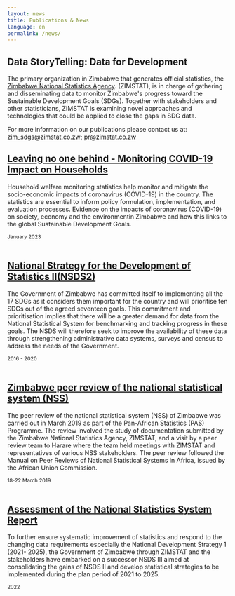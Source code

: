 ```yaml
---
layout: news
title: Publications & News
language: en
permalink: /news/
---
```


## Data StoryTelling: Data for Development
The primary organization in Zimbabwe that generates official statistics, the [Zimbabwe National Statistics Agency](https://zimstat.co.zw/). (ZIMSTAT), is in charge of gathering and disseminating data to monitor Zimbabwe's progress toward the Sustainable Development Goals (SDGs). Together with stakeholders and other statisticians, ZIMSTAT is examining novel approaches and technologies that could be applied to close the gaps in SDG data.

For more information on our publications please contact us at: zim_sdgs@zimstat.co.zw; pr@zimstat.co.zw

## [Leaving no one behind - Monitoring COVID-19 Impact on Households](https://zimbabwe.opendataforafrica.org/wadppcg/monitoring-covid-19-impact-on-households)
 
Household welfare monitoring statistics help monitor and mitigate the socio-economic impacts of coronavirus (COVID-19) in the country. The statistics are essential to inform policy formulation, implementation, and evaluation processes. Evidence on the impacts of coronavirus (COVID-19) on society, economy and the environmentin Zimbabwe and how this links to the global Sustainable Development Goals.
 
<small> January 2023</small>
<br>
<br>
## [National Strategy for the Development of Statistics II(NSDS2)](https://www.zimstat.co.zw/wp-content/uploads/nss/2023/ZIMBABWE_NSS_PEER_REVIEW_REPORT.pdf)

The Government of Zimbabwe has committed itself to implementing all the 17 SDGs as it considers them important for the country and will prioritise ten SDGs out of the agreed seventeen goals. This commitment and prioritisation implies that there will be a greater demand for data from the National Statistical System for benchmarking and tracking progress in these goals. The NSDS will therefore seek to improve the availability of these data through strengthening administrative data systems, surveys and census to address the needs of the Government.
 
<small>2016 - 2020</small>
<br>
<br>
## [Zimbabwe peer review of the national statistical system (NSS)](https://www.zimstat.co.zw/wp-content/uploads/nss/2023/ZIMBABWE_NSS_PEER_REVIEW_REPORT.pdf)

The peer review of the national statistical system (NSS) of Zimbabwe was carried out in March 2019 as part of the Pan-African Statistics (PAS) Programme. The review involved the study of documentation submitted by the Zimbabwe National Statistics Agency, ZIMSTAT, and a visit by a peer review team to Harare where the team held meetings with ZIMSTAT and representatives of various NSS stakeholders. The peer review followed the Manual on Peer Reviews of National Statistical Systems in Africa, issued by the African Union Commission.
 
<small>18-22 March 2019</small>
<br>
<br>
## [Assessment of the National Statistics System Report](https://www.zimstat.co.zw/wp-content/uploads/2022/NSDS/Zimbabwe_National_Statistical_System_Assessment_Report_Aug2022.pdf)

To further ensure systematic improvement of statistics and respond to the changing data requirements especially the National Development Strategy 1 (2021- 2025), the Government of Zimbabwe through ZIMSTAT and the stakeholders have embarked on a successor NSDS III aimed at consolidating the gains of NSDS II and develop statistical strategies to be implemented during the plan period of 2021 to 2025.
 
<small>2022</small>
